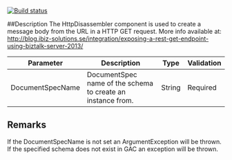[![Build status](https://ci.appveyor.com/api/projects/status/github/BizTalkComponents/HttpDisassembler?branch=master)](https://ci.appveyor.com/api/projects/status/github/BizTalkComponents/HttpDisassembler/branch/master)

##Description
The HttpDisassembler component is used to create a message body from the URL in a HTTP GET request. More info available at: 
http://blog.ibiz-solutions.se/integration/exposing-a-rest-get-endpoint-using-biztalk-server-2013/


| Parameter      | Description                                               | Type | Validation|
| ---------------|-----------------------------------------------------------|------|-----------|
|DocumentSpecName|DocumentSpec name of the schema to create an instance from.|String|Required|

## Remarks ##
If the DocumentSpecName is not set an ArgumentException will be thrown. If the specified schema does not exist in GAC an exception will be thrown.
